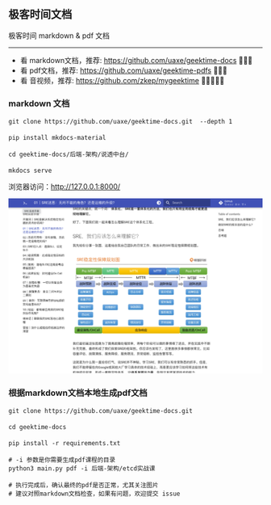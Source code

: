 ## 极客时间文档

极客时间 markdown & pdf 文档

----


* 看 markdown文档，推荐: https://github.com/uaxe/geektime-docs 🌟🌟🌟
* 看 pdf文档，推荐: https://github.com/uaxe/geektime-pdfs 🌟🌟🌟
* 看 音视频，推荐: https://github.com/zkep/mygeektime 🌟🌟🌟🌟🌟


### markdown 文档

```shell
git clone https://github.com/uaxe/geektime-docs.git  --depth 1

pip install mkdocs-material

cd geektime-docs/后端-架构/说透中台/

mkdocs serve
```

浏览器访问：<http://127.0.0.1:8000/>


<img src="md.png" width="800px"/>

### 根据markdown文档本地生成pdf文档
```shell
git clone https://github.com/uaxe/geektime-docs.git

cd geektime-docs

pip install -r requirements.txt

# -i 参数是你需要生成pdf课程的目录
python3 main.py pdf -i 后端-架构/etcd实战课

# 执行完成后，确认最终的pdf是否正常，尤其关注图片
# 建议对照markdown文档检查，如果有问题，欢迎提交 issue
```
